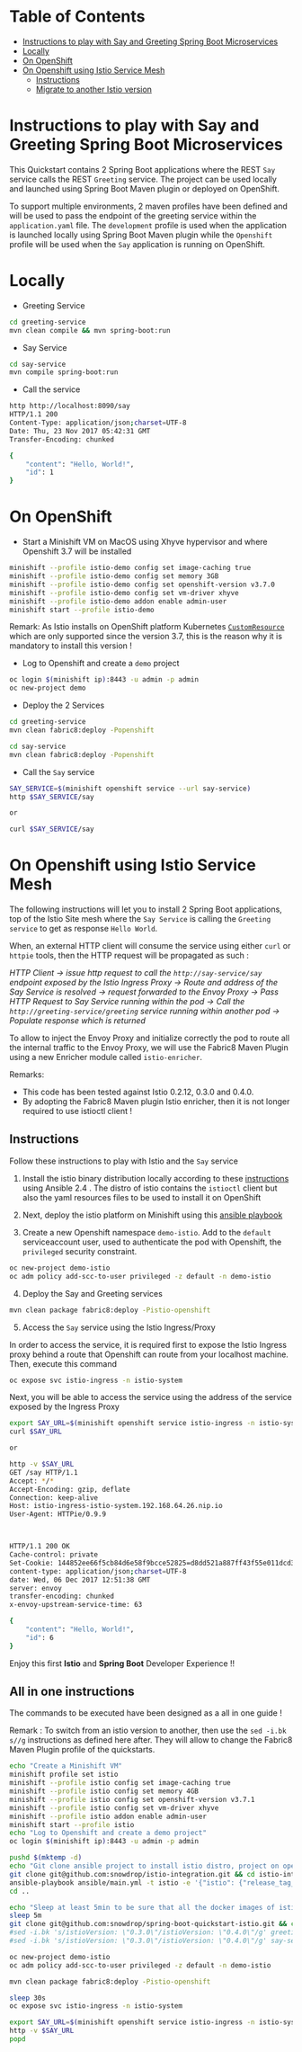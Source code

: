 Table of Contents
=================

   * [Instructions to play with Say and Greeting Spring Boot Microservices](#instructions-to-play-with-say-and-greeting-spring-boot-microservices)
   * [Locally](#locally)
   * [On OpenShift](#on-openshift)
   * [On Openshift using Istio Service Mesh](#on-openshift-using-istio-service-mesh)
      * [Instructions](#instructions)
      * [Migrate to another Istio version](#migrate-to-another-istio-version)

# Instructions to play with Say and Greeting Spring Boot Microservices 

This Quickstart contains 2 Spring Boot applications where the REST `Say` service calls the REST `Greeting` service. 
The project can be used locally and launched using Spring Boot Maven plugin or deployed on OpenShift.

To support multiple environments, 2 maven profiles have been defined and will be used to pass the endpoint of the greeting service
within the `application.yaml` file. The `development` profile is used when the application is launched locally using Spring Boot Maven plugin
while the `Openshift` profile will be used when the `Say` application is running on OpenShift. 

# Locally

- Greeting Service
```bash
cd greeting-service
mvn clean compile && mvn spring-boot:run
```

- Say Service
```bash
cd say-service
mvn compile spring-boot:run
```

- Call the service
```bash
http http://localhost:8090/say
HTTP/1.1 200 
Content-Type: application/json;charset=UTF-8
Date: Thu, 23 Nov 2017 05:42:31 GMT
Transfer-Encoding: chunked

{
    "content": "Hello, World!",
    "id": 1
}
```

# On OpenShift

- Start a Minishift VM on MacOS using Xhyve hypervisor and where Openshift 3.7 will be installed
```bash
minishift --profile istio-demo config set image-caching true
minishift --profile istio-demo config set memory 3GB
minishift --profile istio-demo config set openshift-version v3.7.0
minishift --profile istio-demo config set vm-driver xhyve
minishift --profile istio-demo addon enable admin-user
minishift start --profile istio-demo
```

Remark: As Istio installs on OpenShift platform Kubernetes [`CustomResource`](https://kubernetes.io/docs/tasks/access-kubernetes-api/extend-api-custom-resource-definitions/) which are
only supported since the version 3.7, this is the reason why it is mandatory to install this version !

- Log to Openshift and create a `demo` project
```bash
oc login $(minishift ip):8443 -u admin -p admin
oc new-project demo
```

- Deploy the 2 Services
```bash
cd greeting-service
mvn clean fabric8:deploy -Popenshift

cd say-service
mvn clean fabric8:deploy -Popenshift
```
- Call the `Say` service
```bash
SAY_SERVICE=$(minishift openshift service --url say-service)
http $SAY_SERVICE/say

or 

curl $SAY_SERVICE/say
```

# On Openshift using Istio Service Mesh

The following instructions will let you to install 2 Spring Boot applications, top of the Istio Site mesh where the `Say Service` is calling the
 `Greeting service` to get as response `Hello World`.

When, an external HTTP client will consume the service using either `curl` or `httpie` tools, then the HTTP request will be propagated as such :

_HTTP Client -> issue http request to call the `http://say-service/say` endpoint exposed by the Istio Ingress Proxy -> Route and address of the Say Service is resolved 
-> request forwarded to the Envoy Proxy -> Pass HTTP Request to Say Service running within the pod -> Call the `http://greeting-service/greeting` service running within another pod -> Populate response which is returned_

To allow to inject the Envoy Proxy and initialize correctly the pod to route all the internal traffic
to the Envoy Proxy, we will use the Fabric8 Maven Plugin using a new Enricher module called `istio-enricher`.

Remarks: 

- This code has been tested against Istio 0.2.12, 0.3.0 and 0.4.0. 
- By adopting the Fabric8 Maven plugin Istio enricher, then it is not longer required to use istioctl client !

## Instructions 

Follow these instructions to play with Istio and the `Say` service

1. Install the istio binary distribution locally according to these [instructions](https://github.com/snowdrop/istio-integration/blob/master/README-ANSIBLE.md#download-and-install-istio-distribution) using Ansible 2.4
  . The distro of istio contains the `istioctl` client but also the yaml resources files to be used to install it on OpenShift
2.  Next, deploy the istio platform on Minishift using this [ansible playbook](https://github.com/snowdrop/istio-integration/blob/master/README-ANSIBLE.md#deploy-istio-on-openshift) 

3. Create a new Openshift namespace `demo-istio`. Add to the `default` serviceaccount user, used to authenticate the pod with Openshift, the `privileged` security constraint.

```bash
oc new-project demo-istio
oc adm policy add-scc-to-user privileged -z default -n demo-istio
```

4. Deploy the Say and Greeting services 
```bash
mvn clean package fabric8:deploy -Pistio-openshift
```

5. Access the `Say` service using the Istio Ingress/Proxy

In order to access the service, it is required first to expose the Istio Ingress proxy behind a route that Openshift can route from your localhost machine.
Then, execute this command
```bash
oc expose svc istio-ingress -n istio-system
```

Next, you will be able to access the service using the address of the service exposed by the Ingress Proxy

```bash
export SAY_URL=$(minishift openshift service istio-ingress -n istio-system --url)/say
curl $SAY_URL

or 

http -v $SAY_URL
GET /say HTTP/1.1
Accept: */*
Accept-Encoding: gzip, deflate
Connection: keep-alive
Host: istio-ingress-istio-system.192.168.64.26.nip.io
User-Agent: HTTPie/0.9.9



HTTP/1.1 200 OK
Cache-control: private
Set-Cookie: 144852ee66f5cb84d6e58f9bcce52825=d8dd521a887ff43f55e011dcd3d9caec; path=/; HttpOnly
content-type: application/json;charset=UTF-8
date: Wed, 06 Dec 2017 12:51:38 GMT
server: envoy
transfer-encoding: chunked
x-envoy-upstream-service-time: 63

{
    "content": "Hello, World!",
    "id": 6
}

```

Enjoy this first **Istio** and **Spring Boot** Developer Experience !!

## All in one instructions

The commands to be executed have been designed as a all in one guide !

Remark : To switch from an istio version to another, then use the `sed -i.bk s//g` instructions as defined here after.
They will allow to change the Fabric8 Maven Plugin profile of the quickstarts.

```bash
echo "Create a Minishift VM" 
minishift profile set istio
minishift --profile istio config set image-caching true
minishift --profile istio config set memory 4GB
minishift --profile istio config set openshift-version v3.7.1
minishift --profile istio config set vm-driver xhyve
minishift --profile istio addon enable admin-user
minishift start --profile istio
echo "Log to Openshift and create a demo project"
oc login $(minishift ip):8443 -u admin -p admin

pushd $(mktemp -d)
echo "Git clone ansible project to install istio distro, project on openshift"
git clone git@github.com:snowdrop/istio-integration.git && cd istio-integration
ansible-playbook ansible/main.yml -t istio -e '{"istio": {"release_tag_name": "0.4.0", "auth": true, "jaeger": false}}'
cd ..

echo "Sleep at least 5min to be sure that all the docker images of istio will be downloaded and istio deployed"
sleep 5m
git clone git@github.com:snowdrop/spring-boot-quickstart-istio.git && cd spring-boot-quickstart-istio
#sed -i.bk 's/istioVersion: \"0.3.0\"/istioVersion: \"0.4.0\"/g' greeting-service/src/main/istio/profiles.yml
#sed -i.bk 's/istioVersion: \"0.3.0\"/istioVersion: \"0.4.0\"/g' say-service/src/main/istio/profiles.yml

oc new-project demo-istio
oc adm policy add-scc-to-user privileged -z default -n demo-istio

mvn clean package fabric8:deploy -Pistio-openshift

sleep 30s
oc expose svc istio-ingress -n istio-system

export SAY_URL=$(minishift openshift service istio-ingress -n istio-system --url)/say
http -v $SAY_URL
popd
```